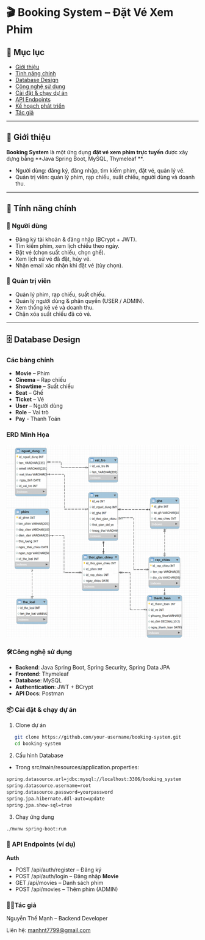 # 🎬 Booking System – Đặt Vé Xem Phim

## 📑 Mục lục
- [Giới thiệu](#-giới-thiệu)
- [Tính năng chính](#-tính-năng-chính)
- [Database Design](#-database-design)
- [Công nghệ sử dụng](#-công-nghệ-sử-dụng)
- [Cài đặt & chạy dự án](#-cài-đặt--chạy-dự-án)
- [API Endpoints](#-api-endpoints)
- [Kế hoạch phát triển](#-kế-hoạch-phát-triển)
- [Tác giả](#-tác-giả)

---

## 📌 Giới thiệu
**Booking System** là một ứng dụng **đặt vé xem phim trực tuyến** được xây dựng bằng **Java Spring Boot, MySQL, Thymeleaf **.

- Người dùng: đăng ký, đăng nhập, tìm kiếm phim, đặt vé, quản lý vé.
- Quản trị viên: quản lý phim, rạp chiếu, suất chiếu, người dùng và doanh thu.

---

## 🚀 Tính năng chính

### 👤 Người dùng
- Đăng ký tài khoản & đăng nhập (BCrypt + JWT).
- Tìm kiếm phim, xem lịch chiếu theo ngày.
- Đặt vé (chọn suất chiếu, chọn ghế).
- Xem lịch sử vé đã đặt, hủy vé.
- Nhận email xác nhận khi đặt vé (tùy chọn).

### 🔧 Quản trị viên
- Quản lý phim, rạp chiếu, suất chiếu.
- Quản lý người dùng & phân quyền (USER / ADMIN).
- Xem thống kê vé và doanh thu.
- Chặn xóa suất chiếu đã có vé.

---

## 🗄️ Database Design

### Các bảng chính
- **Movie** – Phim
- **Cinema** – Rạp chiếu
- **Showtime** – Suất chiếu
- **Seat** – Ghế
- **Ticket** – Vé
- **User** – Người dùng
- **Role** – Vai trò
- **Pay** - Thanh Toán

### ERD Minh Họa
![ERD.png](images/ERD.png)

### 🛠️Công nghệ sử dụng
- **Backend**: Java Spring Boot, Spring Security, Spring Data JPA
- **Frontend**: Thymeleaf 
- **Database**: MySQL
- **Authentication**: JWT + BCrypt
- **API Docs**: Postman

### 📦 Cài đặt & chạy dự án
1. Clone dự án
```bash
   git clone https://github.com/your-username/booking-system.git
   cd booking-system
```
2. Cấu hình Database
- Trong src/main/resources/application.properties:
```bash
spring.datasource.url=jdbc:mysql://localhost:3306/booking_system
spring.datasource.username=root
spring.datasource.password=yourpassword
spring.jpa.hibernate.ddl-auto=update
spring.jpa.show-sql=true
```
3. Chạy ứng dụng
```bash
./mvnw spring-boot:run
```
### 📖 API Endpoints (ví dụ)
**Auth**
- POST /api/auth/register – Đăng ký
- POST /api/auth/login – Đăng nhập
**Movie**
- GET /api/movies – Danh sách phim
- POST /api/movies – Thêm phim (ADMIN)
### 👨‍💻Tác giả

Nguyễn Thế Mạnh – Backend Developer

Liên hệ: manhnt7799@gmail.com
